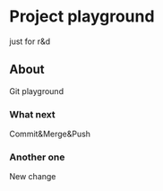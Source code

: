 # Project playground
just for r&amp;d

## About
Git playground

### What next
Commit&Merge&Push

### Another one
New change
